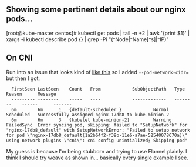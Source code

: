 ## Showing some pertinent details about our nginx pods...

[root@kube-master centos]# kubectl get pods | tail -n +2 | awk '{print $1}' | xargs -i kubectl describe pod {} | grep -Pi "(^Node|^Name[^s]|^IP)"

## On CNI

Run into an issue that looks kind of [like this](https://github.com/kubernetes/kubernetes/issues/36575) so I added `--pod-network-cidr=` but then I got:

```
  FirstSeen LastSeen    Count   From            SubObjectPath   Type        Reason      Message
  --------- --------    -----   ----            -------------   --------    ------      -------
  6m        6m      1   {default-scheduler }            Normal      Scheduled   Successfully assigned nginx-17db8 to kube-minion-2
  6m        6m      3   {kubelet kube-minion-2}         Warning     FailedSync  Error syncing pod, skipping: failed to "SetupNetwork" for "nginx-17db8_default" with SetupNetworkError: "Failed to setup network for pod \"nginx-17db8_default(1a2b64f2-f39b-11e6-a7ae-52540078670a)\" using network plugins \"cni\": cni config unintialized; Skipping pod"
```

My guess is because I'm being stubborn and trying to use Flannel plainly. I think I should try weave as shown in... basically every single example I see.
